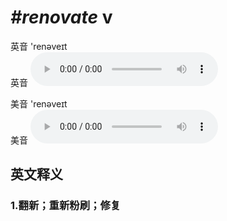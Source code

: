 # ***\#renovate*** v
英音 'renəveɪt  
英音
<audio src="./media/renovate1_AAC.aac" controls="controls"></audio>

美音 'renəveɪt  
美音
<audio src="./media/renovate1_AAC.aac" controls="controls"></audio>



  

英文释义
---
### 1.**翻新；重新粉刷；修复**  


